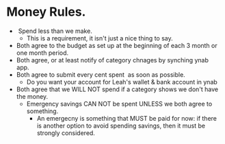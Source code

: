 # Money Rules.

*  Spend less than we make.
	* This is a requirement, it isn't just a nice thing to say.
* Both agree to the budget as set up at the beginning of each 3 month or one month period.
* Both agree, or at least notify of category chnages by synching ynab app.
* Both agree to submit every cent spent  as soon as possible.
	* Do you want your account for Leah's wallet & bank account in ynab
* Both agree that we WILL NOT spend if a category shows we don't have the money.
	* Emergency savings CAN NOT be spent UNLESS we both agree to something.
		* An emergecny is something that MUST be paid for now: if there is another option to avoid spending savings, then it must be strongly considered.
